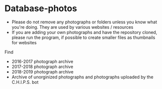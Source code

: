 # Database-photos
* Please do not remove any photographs or folders unless you know what you're doing. They are used by various websites / resources
* If you are adding your own photographs and have the repository cloned, please run the program, if possible to create smaller files as thumbnails for websites

Find
* 2016-2017 photograph archive
* 2017-2018 photograph archive
* 2018-2019 photograph archive
* Archive of unorginized photographs and photographs uploaded by the C.H.I.P.S. bot
